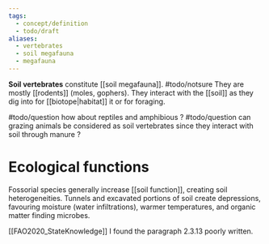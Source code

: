 ```yaml
---
tags:
  - concept/definition
  - todo/draft
aliases:
  - vertebrates
  - soil megafauna
  - megafauna
---
```

**Soil vertebrates** constitute [[soil megafauna]]. #todo/notsure They are mostly [[rodents]] (moles, gophers). They interact with the [[soil]] as they dig into for [[biotope|habitat]] it or for foraging.

#todo/question how about reptiles and amphibious ?
#todo/question can grazing animals be considered as soil vertebrates since they interact with soil through manure ?
# Ecological functions
Fossorial species generally increase [[soil function]], creating soil heterogeneities. 
Tunnels and excavated portions of soil create depressions, favouring moisture (water infiltrations), warmer temperatures, and organic matter finding microbes.

[[FAO2020_StateKnowledge]] I found the paragraph 2.3.13 poorly written.